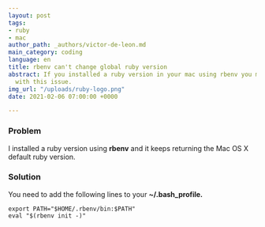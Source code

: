 ```yaml
---
layout: post
tags:
- ruby
- mac
author_path: _authors/victor-de-leon.md
main_category: coding
language: en
title: rbenv can't change global ruby version
abstract: If you installed a ruby version in your mac using rbenv you may encounter
  with this issue.
img_url: "/uploads/ruby-logo.png"
date: 2021-02-06 07:00:00 +0000

---
```

### Problem

I installed a ruby version using **rbenv** and it keeps returning the Mac OS X default ruby version.

### Solution

You need to add the following lines to your **\~/.bash_profile.**

    export PATH="$HOME/.rbenv/bin:$PATH"
    eval "$(rbenv init -)"